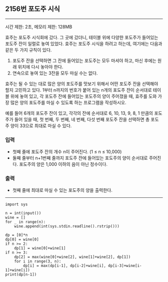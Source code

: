 ## 2156번 포도주 시식

---

시간 제한: 2초, 메모리 제한: 128MB

효주는 포도주 시식회에 갔다. 그 곳에 갔더니, 테이블 위에 다양한 포도주가 들어있는 포도주 잔이 일렬로 놓여 있었다. 효주는 포도주 시식을 하려고 하는데, 여기에는 다음과 같은 두 가지 규칙이 있다.

1. 포도주 잔을 선택하면 그 잔에 들어있는 포도주는 모두 마셔야 하고, 마신 후에는 원래 위치에 다시 놓아야 한다.
2. 연속으로 놓여 있는 3잔을 모두 마실 수는 없다.  

효주는 될 수 있는 대로 많은 양의 포도주를 맛보기 위해서 어떤 포도주 잔을 선택해야 할지 고민하고 있다. 1부터 n까지의 번호가 붙어 있는 n개의 포도주 잔이 순서대로 테이블 위에 놓여 있고, 각 포도주 잔에 들어있는 포도주의 양이 주어졌을 때, 효주를 도와 가장 많은 양의 포도주를 마실 수 있도록 하는 프로그램을 작성하시오.

예를 들어 6개의 포도주 잔이 있고, 각각의 잔에 순서대로 6, 10, 13, 9, 8, 1 만큼의 포도주가 들어 있을 때, 첫 번째, 두 번째, 네 번째, 다섯 번째 포도주 잔을 선택하면 총 포도주 양이 33으로 최대로 마실 수 있다.

### 입력

- 첫째 줄에 포도주 잔의 개수 n이 주어진다. (1 ≤ n ≤ 10,000) 
- 둘째 줄부터 n+1번째 줄까지 포도주 잔에 들어있는 포도주의 양이 순서대로 주어진다. 포도주의 양은 1,000 이하의 음이 아닌 정수이다.

### 출력

- 첫째 줄에 최대로 마실 수 있는 포도주의 양을 출력한다.

---
~~~
import sys

n = int(input())
wine = []
for _ in range(n):
    wine.append(int(sys.stdin.readline().rstrip()))

dp = [0]*n
dp[0] = wine[0]
if n >= 2:
    dp[1] = wine[0]+wine[1]
if n >= 3:
    dp[2] = max(wine[0]+wine[2], wine[1]+wine[2], dp[1])
    for i in range(3, n):
        dp[i] = max(dp[i-1], dp[i-2]+wine[i], dp[i-3]+wine[i-1]+wine[i])
print(dp[n-1])

~~~